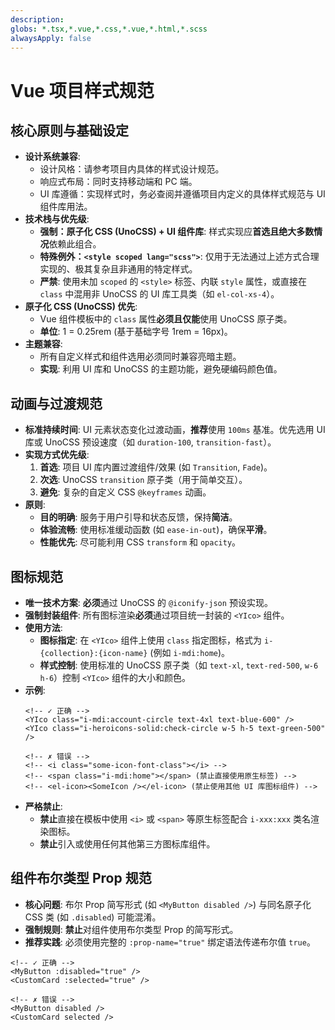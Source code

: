 ```yaml
---
description:
globs: *.tsx,*.vue,*.css,*.vue,*.html,*.scss
alwaysApply: false
---
```


# Vue 项目样式规范

## 核心原则与基础设定

- **设计系统兼容**:
    - 设计风格：请参考项目内具体的样式设计规范。
    - 响应式布局：同时支持移动端和 PC 端。
    - UI 库遵循：实现样式时，务必查阅并遵循项目内定义的具体样式规范与 UI 组件库用法。
- **技术栈与优先级**:
    - **强制：原子化 CSS (UnoCSS) + UI 组件库**: 样式实现应**首选且绝大多数情况**依赖此组合。
    - **特殊例外：`<style scoped lang="scss">`**: 仅用于无法通过上述方式合理实现的、极其复杂且非通用的特定样式。
    - **严禁**: 使用未加 `scoped` 的 `<style>` 标签、内联 `style` 属性，或直接在 `class` 中混用非 UnoCSS 的 UI 库工具类（如 `el-col-xs-4`）。
- **原子化 CSS (UnoCSS) 优先**:
    - Vue 组件模板中的 `class` 属性**必须且仅能**使用 UnoCSS 原子类。
    - **单位**: 1 = 0.25rem (基于基础字号 1rem = 16px)。
- **主题兼容**:
    - 所有自定义样式和组件选用必须同时兼容亮暗主题。
    - **实现**: 利用 UI 库和 UnoCSS 的主题功能，避免硬编码颜色值。

## 动画与过渡规范

- **标准持续时间**: UI 元素状态变化过渡动画，**推荐**使用 `100ms` 基准。优先选用 UI 库或 UnoCSS 预设速度（如 `duration-100`, `transition-fast`）。
- **实现方式优先级**:
    1.  **首选**: 项目 UI 库内置过渡组件/效果 (如 `Transition`, `Fade`)。
    2.  **次选**: UnoCSS `transition` 原子类（用于简单交互）。
    3.  **避免**: 复杂的自定义 CSS `@keyframes` 动画。
- **原则**:
    - **目的明确**: 服务于用户引导和状态反馈，保持**简洁**。
    - **体验流畅**: 使用标准缓动函数 (如 `ease-in-out`)，确保**平滑**。
    - **性能优先**: 尽可能利用 CSS `transform` 和 `opacity`。

## 图标规范

- **唯一技术方案**: **必须**通过 UnoCSS 的 `@iconify-json` 预设实现。
- **强制封装组件**: 所有图标渲染**必须**通过项目统一封装的 `<YIco>` 组件。
- **使用方法**:
    - **图标指定**: 在 `<YIco>` 组件上使用 `class` 指定图标，格式为 `i-{collection}:{icon-name}` (例如 `i-mdi:home`)。
    - **样式控制**: 使用标准的 UnoCSS 原子类（如 `text-xl`, `text-red-500`, `w-6 h-6`）控制 `<YIco>` 组件的大小和颜色。
- **示例**:
    ```vue
    <!-- ✓ 正确 -->
    <YIco class="i-mdi:account-circle text-4xl text-blue-600" />
    <YIco class="i-heroicons-solid:check-circle w-5 h-5 text-green-500" />

    <!-- ✗ 错误 -->
    <!-- <i class="some-icon-font-class"></i> -->
    <!-- <span class="i-mdi:home"></span> (禁止直接使用原生标签) -->
    <!-- <el-icon><SomeIcon /></el-icon> (禁止使用其他 UI 库图标组件) -->
    ```
- **严格禁止**:
    - **禁止**直接在模板中使用 `<i>` 或 `<span>` 等原生标签配合 `i-xxx:xxx` 类名渲染图标。
    - **禁止**引入或使用任何其他第三方图标库组件。

## 组件布尔类型 Prop 规范

- **核心问题**: 布尔 Prop 简写形式 (如 `<MyButton disabled />`) 与同名原子化 CSS 类 (如 `.disabled`) 可能混淆。
- **强制规则**: **禁止**对组件使用布尔类型 Prop 的简写形式。
- **推荐实践**: 必须使用完整的 `:prop-name="true"` 绑定语法传递布尔值 `true`。

```vue
<!-- ✓ 正确 -->
<MyButton :disabled="true" />
<CustomCard :selected="true" />

<!-- ✗ 错误 -->
<MyButton disabled />
<CustomCard selected />
```
